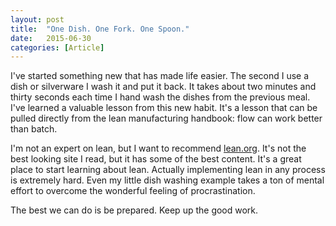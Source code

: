 ```yaml
---
layout: post
title:  "One Dish. One Fork. One Spoon."
date:   2015-06-30
categories: [Article]
---
```

I've started something new that has made life easier. The second I use a dish or silverware I wash it and put it back. It takes about two minutes and thirty seconds each time I hand wash the dishes from the previous meal. I've learned a valuable lesson from this new habit. It's a lesson that can be pulled directly from the lean manufacturing handbook: flow can work better than batch.

I'm not an expert on lean, but I want to recommend [lean.org](lean.org). It's not the best looking site I read, but it has some of the best content. It's a great place to start learning about lean. Actually implementing lean in any process is extremely hard. Even my little dish washing example takes a ton of mental effort to overcome the wonderful feeling of procrastination.

The best we can do is be prepared. Keep up the good work.
